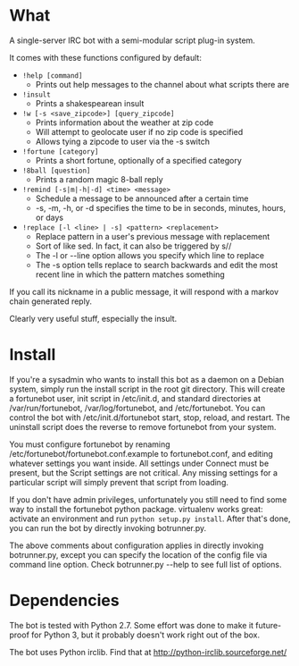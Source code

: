 # What #

A single-server IRC bot with a semi-modular script plug-in system.

It comes with these functions configured by default:

- `!help [command]`
  - Prints out help messages to the channel about what scripts there are
- `!insult`
  - Prints a shakespearean insult
- `!w [-s <save_zipcode>] [query_zipcode]`
  - Prints information about the weather at zip code
  - Will attempt to geolocate user if no zip code is specified
  - Allows tying a zipcode to user via the -s switch
- `!fortune [category]`
  - Prints a short fortune, optionally of a specified category
- `!8ball [question]`
  - Prints a random magic 8-ball reply
- `!remind [-s|m|-h|-d] <time> <message>`
  - Schedule a message to be announced after a certain time
  - -s, -m, -h, or -d specifies the time to be in seconds, minutes, hours, or
    days
- `!replace [-l <line> | -s] <pattern> <replacement>`
  - Replace pattern in a user's previous message with replacement
  - Sort of like sed. In fact, it can also be triggered by
    s/<pattern>/<replacement>
  - The -l or --line option allows you specify which line to replace
  - The -s option tells replace to search backwards and edit the most
    recent line in which the pattern matches something

If you call its nickname in a public message, it will respond with a markov
chain generated reply.

Clearly very useful stuff, especially the insult.

# Install #

If you're a sysadmin who wants to install this bot as a daemon on a Debian
system, simply run the install script in the root git directory. This will
create a fortunebot user, init script in /etc/init.d, and standard directories
at /var/run/fortunebot, /var/log/fortunebot, and /etc/fortunebot. You can
control the bot with /etc/init.d/fortunebot start, stop, reload, and restart.
The uninstall script does the reverse to remove fortunebot from your system.

You must configure fortunebot by renaming
/etc/fortunebot/fortunebot.conf.example to fortunebot.conf, and editing
whatever settings you want inside. All settings under Connect must be present,
but the Script settings are not critical. Any missing settings for a particular
script will simply prevent that script from loading.

If you don't have admin privileges, unfortunately you still need to find some
way to install the fortunebot python package. virtualenv works great: activate
an environment and run `python setup.py install`. After that's done, you can
run the bot by directly invoking botrunner.py.

The above comments about configuration applies in directly invoking
botrunner.py, except you can specify the location of the config file via
command line option. Check botrunner.py --help to see full list of options.

# Dependencies #

The bot is tested with Python 2.7. Some effort was done to make it future-proof
for Python 3, but it probably doesn't work right out of the box.

The bot uses Python irclib. Find that at http://python-irclib.sourceforge.net/


